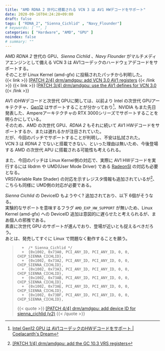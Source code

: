 ```yaml
---
title: "AMD RDNA 2 世代に搭載される VCN 3 は AV1 HWデコードをサポート"
date: 2020-09-16T04:24:28+09:00
draft: false
tags: [ "RDNA_2", "Sienna_Cichlid" , "Navy_Flounder"]
# keywords: [ "", ]
categories: [ "Hardware", "AMD", "GPU" ]
noindex: false
# summary: ""
---
```


AMD *RDNA 2* 世代の GPU、*Sienna Cichlid* 、*Navy Flounder* がマルチメディアエンジンとして備える VCN 3 は AV1コーデックのハードウェアデコードをサポートする。  
そのことが Linux Kernel (amd-gfx) に投稿されたパッチから判明した。  
{{< link >}} [[PATCH 2/4] drm/amdgpu: add VCN 3.0 AV1 registers](https://lists.freedesktop.org/archives/amd-gfx/2020-September/053779.html) {{< /link >}}
{{< link >}} [[PATCH 3/4] drm/amdgpu: use the AV1 defines for VCN 3.0](https://lists.freedesktop.org/archives/amd-gfx/2020-September/053780.html) {{< /link >}}

AV1 のHWデコードと次世代 GPUに関しては、以前より Intel の次世代 GPUアーキテクチャ、[Gen12](/tags/gen12) はサポートすることが分かっており[^gen12-av1-dec]、NVIDIA もまた先日発表した、Ampereアーキテクチャの RTX 3000シリーズでサポートすることを明らかにしている。  
そのため、AMD の次世代 GPU、*RDNA 2* もそれに続いて AV1 HWデコードをサポートするか、または遅れるかが注目されていた。  
だが、今回のパッチでサポートすることが判明し、不安は払拭された。  
VCN 3 は *RDNA 2* でないと搭載できない、といった理由は無いため、今後登場する AMD の次世代 APU に搭載される可能性も考えられる。  

[^gen12-av1-dec]: [Intel Gen12 GPU は AV1コーデックのHWデコードをサポート | Coelacanth's Dream](/posts/2020/07/09/intel-gen12-av1-decode/)

また、今回のパッチは Linux Kernel側の対応で、実際に AV1 HWデコードを実行するには libdrm や UMD(User Mode Driver) である [RadeonSI](/tags/radeonsi) の対応も必要となる。  
VRS(Variable Rate Shader) の対応を示すレジスタ情報も追加されているが[^gfx103-vrs]、こちらも同様に UMD側の対応が必要である。  

[^gfx103-vrs]: [[PATCH 1/4] drm/amdgpu: add the GC 10.3 VRS registers](https://lists.freedesktop.org/archives/amd-gfx/2020-September/053778.html)

*Sienna Cichlid* の DeviceID もようやく? 追加されており、以下 6個がそうなる。  
実験的なサポートを意味するフラグ `AMD_EXP_HW_SUPPORT` が無いため、Linux Kernel (amd-gfx) への DeviceID 追加は意図的に遅らせたと考えられるが、まあ個人の邪推である。  
素直に次世代 GPU のサポートが進んでおり、登場が近いとも捉えるべきだろう。  
あとは、発売してすぐに Linux で問題なく動作することを願う。  

 >       +	/* Sienna_Cichlid */
 >       +	{0x1002, 0x73A0, PCI_ANY_ID, PCI_ANY_ID, 0, 0, CHIP_SIENNA_CICHLID},
 >       +	{0x1002, 0x73A2, PCI_ANY_ID, PCI_ANY_ID, 0, 0, CHIP_SIENNA_CICHLID},
 >       +	{0x1002, 0x73A3, PCI_ANY_ID, PCI_ANY_ID, 0, 0, CHIP_SIENNA_CICHLID},
 >       +	{0x1002, 0x73AB, PCI_ANY_ID, PCI_ANY_ID, 0, 0, CHIP_SIENNA_CICHLID},
 >       +	{0x1002, 0x73AE, PCI_ANY_ID, PCI_ANY_ID, 0, 0, CHIP_SIENNA_CICHLID},
 >       +	{0x1002, 0x73BF, PCI_ANY_ID, PCI_ANY_ID, 0, 0, CHIP_SIENNA_CICHLID},
 >
 > {{< quote >}} [[PATCH 4/4] drm/amdgpu: add device ID for sienna_cichlid (v2)](https://lists.freedesktop.org/archives/amd-gfx/2020-September/053781.html) {{< /quote >}}

